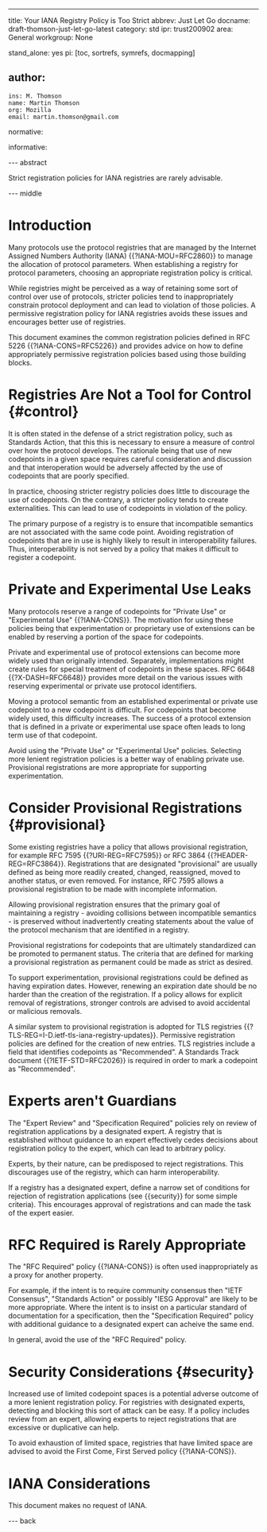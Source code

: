 ---
title: Your IANA Registry Policy is Too Strict
abbrev: Just Let Go
docname: draft-thomson-just-let-go-latest
category: std
ipr: trust200902
area: General
workgroup: None

stand_alone: yes
pi: [toc, sortrefs, symrefs, docmapping]

author:
 -
    ins: M. Thomson
    name: Martin Thomson
    org: Mozilla
    email: martin.thomson@gmail.com

normative:

informative:


--- abstract

Strict registration policies for IANA registries are rarely advisable.

--- middle


# Introduction

Many protocols use the protocol registries that are managed by the Internet
Assigned Numbers Authority (IANA) {{?IANA-MOU=RFC2860}} to manage the allocation
of protocol parameters.  When establishing a registry for protocol parameters,
choosing an appropriate registration policy is critical.

While registries might be perceived as a way of retaining some sort of control
over use of protocols, stricter policies tend to inappropriately constrain
protocol deployment and can lead to violation of those policies.  A permissive
registration policy for IANA registries avoids these issues and encourages
better use of registries.

This document examines the common registration policies defined in RFC 5226
{{?IANA-CONS=RFC5226}} and provides advice on how to define appropriately
permissive registration policies based using those building blocks.


# Registries Are Not a Tool for Control {#control}

It is often stated in the defense of a strict registration policy, such as
Standards Action, that this this is necessary to ensure a measure of control
over how the protocol develops.  The rationale being that use of new codepoints
in a given space requires careful consideration and discussion and that
interoperation would be adversely affected by the use of codepoints that are
poorly specified.

In practice, choosing stricter registry policies does little to discourage the
use of codepoints.  On the contrary, a stricter policy tends to create
externalities.  This can lead to use of codepoints in violation of the policy.

The primary purpose of a registry is to ensure that incompatible semantics are
not associated with the same code point.  Avoiding registration of codepoints
that are in use is highly likely to result in interoperability failures.  Thus,
interoperability is not served by a policy that makes it difficult to register a
codepoint.


# Private and Experimental Use Leaks

Many protocols reserve a range of codepoints for "Private Use" or "Experimental
Use" {{?IANA-CONS}}.  The motivation for using these policies being that
experimentation or proprietary use of extensions can be enabled by reserving a
portion of the space for codepoints.

Private and experimental use of protocol extensions can become more widely used
than originally intended.  Separately, implementations might create rules for
special treatment of codepoints in these spaces.  RFC 6648 {{?X-DASH=RFC6648}}
provides more detail on the various issues with reserving experimental or
private use protocol identifiers.

Moving a protocol semantic from an established experimental or private use
codepoint to a new codepoint is difficult.  For codepoints that become widely
used, this difficulty increases.  The success of a protocol extension that is
defined in a private or experimental use space often leads to long term use of
that codepoint.

Avoid using the "Private Use" or "Experimental Use" policies.  Selecting more
lenient registration policies is a better way of enabling private use.
Provisional registrations are more appropriate for supporting experimentation.


# Consider Provisional Registrations {#provisional}

Some existing registries have a policy that allows provisional registration, for
example RFC 7595 {{?URI-REG=RFC7595}} or RFC 3864 {{?HEADER-REG=RFC3864}}.
Registrations that are designated "provisional" are usually defined as being
more readily created, changed, reassigned, moved to another status, or even
removed.  For instance, RFC 7595 allows a provisional registration to be made
with incomplete information.

Allowing provisional registration ensures that the primary goal of maintaining a
registry - avoiding collisions between incompatible semantics - is preserved
without inadvertently creating statements about the value of the protocol
mechanism that are identified in a registry.

Provisional registrations for codepoints that are ultimately standardized can be
promoted to permanent status.  The criteria that are defined for marking a
provisional registration as permanent could be made as strict as desired.

To support experimentation, provisional registrations could be defined as having
expiration dates.  However, renewing an expiration date should be no harder than
the creation of the registration.  If a policy allows for explicit removal of
registrations, stronger controls are advised to avoid accidental or malicious
removals.

A similar system to provisional registration is adopted for TLS registries
{{?TLS-REG=I-D.ietf-tls-iana-registry-updates}}.  Permissive registration
policies are defined for the creation of new entries.  TLS registries include a
field that identifies codepoints as "Recommended".  A Standards Track document
{{?IETF-STD=RFC2026}} is required in order to mark a codepoint as "Recommended".


# Experts aren't Guardians

The "Expert Review" and "Specification Required" policies rely on review of
registration applications by a designated expert.  A registry that is
established without guidance to an expert effectively cedes decisions about
registration policy to the expert, which can lead to arbitrary policy.

Experts, by their nature, can be predisposed to reject registrations.  This
discourages use of the registry, which can harm interoperability.

If a registry has a designated expert, define a narrow set of conditions for
rejection of registration applications (see {{security}} for some simple
criteria).  This encourages approval of registrations and can made the task of
the expert easier.


# RFC Required is Rarely Appropriate

The "RFC Required" policy {{?IANA-CONS}} is often used inappropriately as a
proxy for another property.

For example, if the intent is to require community consensus then "IETF
Consensus", "Standards Action" or possibly "IESG Approval" are likely to be more
appropriate.  Where the intent is to insist on a particular standard of
documentation for a specification, then the "Specification Required" policy with
additional guidance to a designated expert can acheive the same end.

In general, avoid the use of the "RFC Required" policy.


# Security Considerations {#security}

Increased use of limited codepoint spaces is a potential adverse outcome of a
more lenient registration policy.  For registries with designated experts,
detecting and blocking this sort of attack can be easy.  If a policy includes
review from an expert, allowing experts to reject registrations that are
excessive or duplicative can help.

To avoid exhaustion of limited space, registries that have limited space are
advised to avoid the First Come, First Served policy {{?IANA-CONS}}.


# IANA Considerations

This document makes no request of IANA.


--- back
